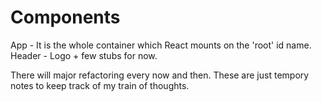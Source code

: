 # Components
 App - It is the whole container which React mounts on the 'root' id name.
 Header - Logo + few stubs for now.

 There will major refactoring every now and then. These are just tempory notes to keep track of my train of thoughts.